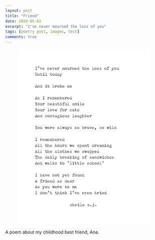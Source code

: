 ```yaml
---
layout: post
title: "Friend"
date: 2020-05-02
excerpt: "I've never mourned the loss of you"
tags: [poetry post, images, test]
comments: true
---
```


<figure>
	<a href="/assets/img/friends.jpg">
	<img src="/assets/img/friends.jpg"></a>
	<figcaption><a href="http://www.flickr.com/photos/80901381@N04/7758832526/" title="friends"></a></figcaption>
</figure>

A poem about my childhood best friend, Ana.
